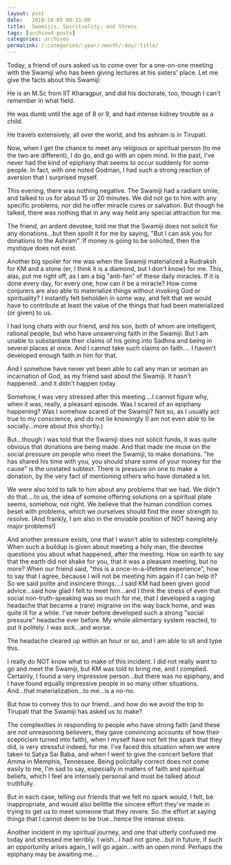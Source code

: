```yaml
---
layout: post
date:	2010-10-05 00:31:00
title:  Swamijis, Spirituality, and Stress
tags: [archived-posts]
categories: archives
permalink: /:categories/:year/:month/:day/:title/
---
```

Today, a friend of ours asked us to come over for a one-on-one meeting with the Swamiji who has been giving lectures at his sisters' place. Let me give the facts about this Swamiji:

He is an M.Sc from IIT Kharagpur, and did his doctorate, too, though I can't remember in what field. 

He was dumb until the age of 8 or 9, and had intense kidney trouble as a child.

He travels extensively, all over the world, and his ashram is in Tirupati.

Now, when I get the chance to meet any religious or spiritual person (to me the two are different), I do go, and go with an open mind. In the past, I've never had the kind of epiphany that seems to occur suddenly for some people. In fact, with one noted Godman, I had such a strong reaction of aversion that I surprised myself. 

This evening, there was nothing negative. The Swamiji had a radiant smile, and talked to us for about 15 or 20 minutes. We did not go to him with any specific problems, nor did he offer miracle cures or salvation. But though he talked, there was nothing that in any way held any special attraction for me. 

The friend, an ardent devotee, told me that the Swamiji does not solicit for any donations...but then spoilt it for me by saying, "But I can ask you for donations to the Ashram". If money is going to be solicited, then the mystique does not exist.

Another big spoiler for me was when the Swamiji materialized a Rudraksh for KM and a stone (er, I think it is a diamond, but I don't know) for me. This, alas, put me right off, as I am a big "anti-fan" of these daily miracles. If it is done every day, for every one, how can it be a miracle? How come conjurers are also able to materialize things without invoking God or spirituality? I instantly felt beholden in some way, and felt that we would have to contribute at least the value of the things that had been materialized (or given) to us.

I had long chats with our friend, and his son, both of whom are intelligent, rational people, but who have unswerving faith in the Swamiji. But I am unable to substantiate their claims of his going into Sadhna and being in several places at once. And I cannot take such claims on faith.... I haven't developed enough faith in him for that. 

And I somehow have never yet been able to call any man or woman an incarnation of God, as my friend said about the Swamiji. It hasn't happened...and it didn't happen today.

Somehow, I was very stressed after this meeting....I cannot figure why, when it was, really, a pleasant episode. Was I scared of an epiphany happening? Was I somehow scared of the Swamiji?  Not so, as I usually act true to my conscience, and do not lie knowingly (I am not even able to lie socially...more about this shortly.)

But...though I was told that the Swamiji does not solicit funds, it was quite obvious that donations are being made. And that made me muse on the social pressure on people who meet the Swamiji, to make donations. "he has shared his time with you,  you should share some of your money for the cause" is the unstated subtext. There is pressure on one to make a donation, by the very fact of mentioning others who have donated a lot. 

We were also told to talk to him about any problems that we had. We didn't do that....to us, the idea of somone offering solutions on a spiritual plate seems, somehow, not right. We believe that the human condition comes beset with problems, which we ourselves should find the inner strength to resolve. (And frankly, I am also in the enviable position of NOT having any major problems!)

And another pressure exists, one that I wasn't able to sidestep completely. When such a buildup is given about meeting a holy man, the devotee questions you about what happened, after the meeting. How on earth to say that the earth did not shake for you, that it was a pleasant meeting, but no more? When our friend said, "this is a once-in-a-lifetime experience", how to say that I agree, because I will not be meeting him again if I can help it? So we said polite and insincere things....I said KM had been given good advice...said  how glad I felt to meet him...and I think the stress of even that social non-truth-speaking was so much for me, that I developed a raging headache that became a (rare) migraine on the way back home, and was quite ill for a while. I've never before developed such a strong "social pressure" headache ever before. My whole alimentary system reacted, to put it politely. I was sick...and worse.

The headache cleared up within an hour or so, and I am able to sit and type this. 

I really do NOT know what to make of this incident. I did not really want to go and meet the Swamiji, but KM was told to bring me, and I complied. Certainly, I found a very impressive person...but there was no epiphany, and I have found equally impressive people in so many other situations. And...that materialization...to me...is a no-no. 

But how to convey this to our friend...and how do we avoid the trip to Tirupati that the Swamiji has asked us to make? 

The complexities in responding to people who have strong faith (and these are not unreasoning believers, they gave convincing accounts of how their scepticism turned into faith), when I myself have not felt the spark that they did, is very stressful indeed, for me. I've faced this situation when we were taken to Satya Sai Baba, and when I went to give the concert before that Amma in Memphis, Tennessee. Being policitally correct does not come easily to me, I'm sad to say, especially in matters of faith and spiritual beliefs, which I feel are intensely personal and must be talked about truthfully. 

But in each case, telling our friends that we felt no spark would, I felt, be inappropriate, and would also belittle the sincere effort they've made in trying to get us to meet someone that they revere. So..the effort at saying things that I cannot deem to be true...hence the intense stress. 

Another incident in my spiritual journey, and one that utterly confused me today and stressed me terribly. I wish...I had not gone...but in future, if such an opportunity arises again, I will go again...with an open mind. Perhaps the epiphany may be awaiting me....
